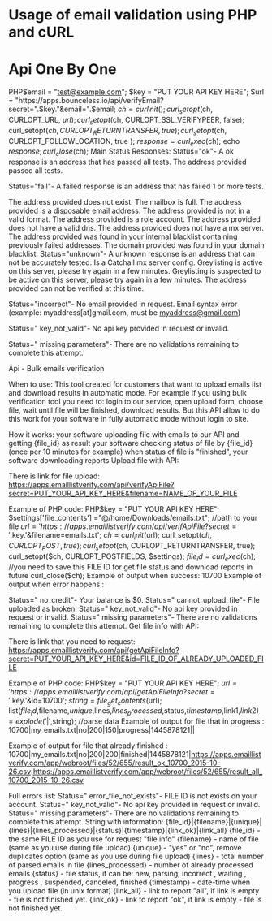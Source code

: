 # Usage of email validation using PHP and cURL

# Api One By One

PHP$email = "test@example.com";
$key = "PUT YOUR API KEY HERE";
$url = "https://apps.bounceless.io/api/verifyEmail?secret=".$key."&email=".$email;
$ch = curl_init();
curl_setopt($ch, CURLOPT_URL, $url);
curl_setopt($ch, CURLOPT_SSL_VERIFYPEER, false);
curl_setopt($ch, CURLOPT_RETURNTRANSFER, true);
curl_setopt($ch, CURLOPT_FOLLOWLOCATION, true );
$response = curl_exec($ch);
echo $response;
curl_close($ch);
Main Status Responses:
Status="ok"- A ok response is an address that has passed all tests. The address provided passed all tests.

Status="fail"- A failed response is an address that has failed 1 or more tests.

The address provided does not exist.
The mailbox is full.
The address provided is a disposable email address.
The address provided is not in a valid format.
The address provided is a role account.
The address provided does not have a valid dns.
The address provided does not have a mx server.
The address provided was found in your internal blacklist containing previously failed addresses.
The domain provided was found in your domain blacklist.
Status="unknown"- A unknown response is an address that can not be accurately tested. Is a Catchall mx server config. Greylisting is active on this server, please try again in a few minutes. Greylisting is suspected to be active on this server, please try again in a few minutes. The address provided can not be verified at this time.

Status="incorrect"- No email provided in request. Email syntax error (example: myaddress[at]gmail.com, must be myaddress@gmail.com)

Status=" key_not_valid"- No api key provided in request or invalid.

Status=" missing parameters"- There are no validations remaining to complete this attempt.

Api - Bulk emails verification

When to use:
This tool created for customers that want to upload emails list and download results in automatic mode. For example if you using bulk verification tool you need to: login to our service, open upload form, choose file, wait until file will be finished, download results. But this API allow to do this work for your software in fully automatic mode without login to site.

How it works:
your software uploading file with emails to our API and getting {file_id} as result
your software checking status of file by {file_id} (once per 10 minutes for example)
when status of file is "finished", your software downloading reports
Upload file with API:

There is link for file upload:
https://apps.emaillistverify.com/api/verifyApiFile?secret=PUT_YOUR_API_KEY_HERE&filename=NAME_OF_YOUR_FILE

Example of PHP code:
PHP$key = "PUT YOUR API KEY HERE";
$settings['file_contents'] ="@/home/Downloads/emails.txt"; //path to your file
$url = 'https://apps.emaillistverify.com/api/verifApiFile?secret='.$key.'&filename=emails.txt';
$ch = curl_init($url);
curl_setopt($ch, CURLOPT_POST, true);
curl_setopt($ch, CURLOPT_RETURNTRANSFER, true);
curl_setopt($ch, CURLOPT_POSTFIELDS, $settings);
$file_id = curl_exec($ch); //you need to save this FILE ID for get file status and download reports in future
curl_close($ch);
Example of output when success: 10700 Example of output when error happens :

Status=" no_credit"- Your balance is $0.
Status=" cannot_upload_file"- File uploaded as broken.
Status=" key_not_valid"- No api key provided in request or invalid.
Status=" missing parameters"- There are no validations remaining to complete this attempt.
Get file info with API:

There is link that you need to request:
https://apps.emaillistverify.com/api/getApiFileInfo?secret=PUT_YOUR_API_KEY_HERE&id=FILE_ID_OF_ALREADY_UPLOADED_FILE

Example of PHP code:
PHP$key = "PUT YOUR API KEY HERE";
$url = 'https://apps.emaillistverify.com/api/getApiFileInfo?secret='.$key.'&id=10700';
$string = file_get_contents($url);
list($file_id,$filename,$unique,$lines,$lines_processed,$status,$timestamp,$link1,$link2) = explode('|',$string); //parse data
Example of output for file that in progress : 10700|my_emails.txt|no|200|150|progress|1445878121||

Example of output for file that already finished :
10700|my_emails.txt|no|200|200|finished|1445878121|https://apps.emaillistverify.com/app/webroot/files/52/655/result_ok_10700_2015-10-26.csv|https://apps.emaillistverify.com/app/webroot/files/52/655/result_all_10700_2015-10-26.csv

Full errors list:
Status=" error_file_not_exists"- FILE ID is not exists on your account.
Status=" key_not_valid"- No api key provided in request or invalid.
Status=" missing parameters"- There are no validations remaining to complete this attempt.
String with information:
{file_id}|{filename}|{unique}|{lines}|{lines_processed}|{status}|{timestamp}|{link_ok}|{link_all}
{file_id} - the same FILE ID as you use for request "file info"
{filename} - name of file (same as you use during file upload)
{unique} - "yes" or "no", remove duplicates option (same as you use during file upload)
{lines} - total number of parsed emails in file
{lines_processed} - number of already processed emails
{status} - file status, it can be: new, parsing, incorrect , waiting , progress , suspended, canceled, finished
{timestamp} - date-time when you upload file (in unix format)
{link_all} - link to report "all", if link is empty - file is not finished yet.
{link_ok} - link to report "ok", if link is empty - file is not finished yet.
